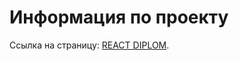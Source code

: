 # Информация по проекту

Ссылка на страницу: [REACT DIPLOM](https://artyomzolotykh.github.io/diploma-react/).